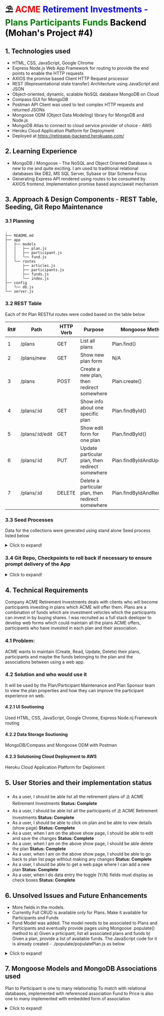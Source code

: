 #  ⛱ <span style="color:red">ACME <span style="color:blue">Retirement Investments - <span style="color:green">Plans Participants Funds <span style="color:black">Backend (Mohan's Project #4)

## 1. Technologies used

* HTML, CSS, JavaScript, Google Chrome
* Express Node.js Web App Framework for routing to provide the end points to enable the HTTP requests
* AXIOS the promise based Client HTTP Request processor
* REST (Representational state transfer) Architecture using JavaScript and JSON
* Object-oriented, dynamic, scalable NoSQL database MongoDB on Cloud
* Compass GUI for MongoDB
* Postman API Client was used to test complex HTTP requests and returned JSONs
* Mongoose ODM (Object Data Modeling) library for MongoDB and Node.js
* MongoDB Atlas to connect to cloud service provider of choice - AWS
* Heroku Cloud Application Platform for Deployment
* Deployed at https://retireapp-backend.herokuapp.com/

## 2. Learning Experience

* MongoDB / Mongoose - The NoSQL and Object Oriented Database is new to me and quite exciting. I am used to traditional relational databases like DB2, MS SQL Server, Sybase or Star Schema Focus
* Generating Express API rendered using routes to be consumed by AXIOS frontend. Implementation promise based async/await mechanism

## 3. Approach & Design Components - REST Table, Seeding, Git Repo Maintenance

### 3.1 Planning

    .
    ├── README.md
    ├── app 
    │   ├── models
    │   │   ├── plan.js
    │   │   ├── participant.js
    │   │   └── fund.js
    │   └── routes
    │       ├── articles.js
    │       ├── participants.js
    │       ├── funds.js
    │       └── index.js
    ├── config
    │   └── db.js
    └── server.js

### 3.2 REST Table

Each of tht Plan RESTful routes were coded based on the table below

<table>
<thead>
<tr>
<th>Rt#</th>
<th>Path</th>
<th>HTTP Verb</th>
<th>Purpose</th>
<th>Mongoose Method</th>
</tr>
</thead>
<tbody>
<tr>
<td>1</td>
<td>/plans</td>
<td>GET</td>
<td>List all plans </td>
<td>Plan.find()</td>
</tr>
<tr>
<td>2</td>
<td>/plans/new</td>
<td>GET</td>
<td>Show new plan form</td>
<td>N/A</td>
</tr>
<tr>
<td>3</td>
<td>/plans</td>
<td>POST</td>
<td>Create a new plan, then redirect somewhere</td>
<td>Plan.create()</td>
</tr>
<tr>
<td>4</td>
<td>/plans/:id</td>
<td>GET</td>
<td>Show info about one specific plan</td>
<td>Plan.findById()</td>
</tr>
<tr>
<td>5</td>
<td>/plans/:id/edit</td>
<td>GET</td>
<td>Show edit form for one plan</td>
<td>Plan.findById()</td>
</tr>
<tr>
<td>6</td>
<td>/plans/:id</td>
<td>PUT</td>
<td>Update particular plan, then redirect somewhere</td>
<td>Plan.findByIdAndUpdate()</td>
</tr>
<tr>
<td>7</td>
<td>/plans/:id</td>
<td>DELETE</td>
<td>Delete a particular plan, then redirect somewhere</td>
<td>Plan.findByIdAndRemove()</td>
</tr>
</tbody>
</table>

### 3.3 Seed Processes

Data for the collections were generated using stand alone Seed process listed below

<details>
  <summary>Click to expand!</summary>

```JavaScript
const mongoose = require('mongoose');
const Plan = require('../models/plan');
const Participant = require('../models/participant');
const mongoURI = 'mongodb://localhost/project-2-dev';
mongoose.connect(
  mongoURI,
  {
    useNewUrlParser: true,
    useUnifiedTopology: true,
    useFindAndModify: false,
    useCreateIndex: true,
  },
  () => {
    console.log('the connection with mongod is established');
  }
);
(async function () {
  //await mongoose.connection.dropCollection('plans');
  //await mongoose.connection.dropCollection('participants');
  // CREATE TWO PARTICIPANTS
  const gates = await Participant.create({
    partName: 'Bill Gates',
    partSsn: '123-45-6789',
    partIsHce: true, // Higly Compensated Employee :D
    partIsActive: true,
  });
  const palat = await Participant.create({
    partName: 'Mohan Palat',
    partSsn: '987-65-4321',
    partIsHce: false, 
    partIsActive: true,
  });
  // CREATE TWO PLANS
  const aesp = new Plan({
    planName: 'ACME Employee Savings Plan',
    planIsInstitutional: true,
    participants: [],
  });
  const map401k = new Plan({
    planName: 'Mom and Pop 401k Plan',
    planIsInstitutional: false,
    participants: [],
  });
  // PUSH THE PARTICIPANTS ONTO THE PLAN'S
  // PARTICIPANTS ARRAY (ASSOCIATE!)
  aesp.participants.push(gates);
  map401k.participants.push(palat); 
  aesp.save(function (err, plan) {
    if (err) {
      console.log(err);
    } else {
      console.log('first plan is ', plan);
    }
  });
  map401k.save(function (err, plan) {
    if (err) {
      console.log(err);
    } else {
      console.log('second plan is ', plan);
    }
  });
})();
```
</details>

### 3.4 Git Repo, Checkpoints to roll back if necessary to ensure prompt delivery of the App

<details>
  <summary>Click to expand!</summary>

    git commit -m "Commit 01 - Repo for retireapp-backend created"
    git commit -m "Commit 02 - Added config/db.js"
    git commit -m "Commit 03 - Added app/routes/index.js"
    git commit -m "Commit 04 - Added ./server.js"
    git commit -m "Commit 05 - Added app/models/plan.js, app/models/participant.js"
    git commit -m "Commit 06 - Added app/routes/plans.js, app/routes/participants.js"
    git commit -m "Commit 07 - app/models/article.js, app/models/article.js" 
    git commit -m "Commit 08 - CREATE, POST, /api/plans = changed to async await"
    git commit -m "Commit 09 - Except for ON - TRUE Mapping MVP is complete "
    git commit -m "Commit 10 - Heroku Deployment"

</details>

## 4. Technical Requirements

Company ACME Retirement Investments deals with clients who will become participants investing in plans which ACME will offer them. Plans are a combination of funds which are investment vehicles which the participants can invest in by buying shares. I was recruited as a full stack deeloper to develop web forms which could maintain all the plans ACME offers, participants who have invested in each plan and their association.  

### 4.1 Problem: 

ACME wants to maintain (Create, Read, Update, Delete) their plans, participants and maybe the funds belonging to the plan and the associations between using a web app.

### 4.2 Solution and who would use it

It will be used by the Plan/Participant Maintenance and Plan Sponsor team to view the plan properties and how they can improve the participant experience on web.

#### 4.2.1 UI Soutioning
Used HTML, CSS, JavaScript, Google Chrome, Express Node.nj Framework routing 

#### 4.2.2 Data Storage Soutioning
MongoDB/Compass and Mongoose ODM with Postman 

#### 4.2.3 Solutioning Cloud Deployment to AWS
Heroku Cloud Application Platform for Deploment

## 5. User Stories and their implementation status

* As a user, I should be able list all the retirement plans of ⛱ ACME Retirement Investments **Status: Complete**
* As a user, I should be able list all the participants of ⛱ ACME Retirement Investments **Status: Complete**
* As a user, I should be able to click on plan and be able to view details (show page) **Status: Complete**
* As a user, when I am on the above show page, I should be able to edit and save the changes **Status: Complete**
* As a user, when I am on the above show page, I should be able delete the plan **Status: Complete**
* As a user, when I am on the above show page, I should be able to go back to plan list page without making any changes **Status: Complete**
* As a user, I should be able to get a web page where I can add a new plan **Status: Complete**
* As a user, when I do data entry the toggle (Y/N) fields must display as check boxes **Status: Complete**

## 6. Unsolved Issues and Future Enhancements

* More fields in the models.
* Currently Full CRUD is available only for Plans. Make it available for Participants and Funds
* Fund Model was added. The model needs to be associated to Plans and Participants and eventually provide pages using Mongoose .populate() method to a) Given a prticipant, list all associated plans and funds b) Given a plan, provide a list of available funds. The JavaScript code for it is already created - ./populate/populatePlan.js as below

<details>
  <summary>Click to expand!</summary>

```JavaScript
const mongoose = require('mongoose');
const Plan = require('../models/plan');
const Participant = require('../models/participant');
const mongoURI = 'mongodb://localhost/project-2-dev';
mongoose.connect(
  mongoURI,
  {
    useNewUrlParser: true,
    useUnifiedTopology: true,
    useFindAndModify: false,
    useCreateIndex: true,
  },
  () => {
    console.log('the connection with mongod is established');
  }
);
Plan.findOne({ planName: 'Mom and Pop 401k Plan' })
  .populate('participants') // <- pull in part data
  .exec((err, plan) => {
    console.log(plan);
    if (err) {
      return console.log(err);
    }
    if (plan.participants.length > 0) {
      console.log(`Plan: ${plan.planName} Participant: ${plan.participants[0].partName}`);
    } else {
      console.log(`${plan.planName} has no participants.`);
    }
    console.log(`Final. Plan ${plan}`);
  });
```
</details>

## 7. Mongoose Models and MongoDB Associations used

Plan to Participant is one to many relationship
To match with relational databases, implemented with referenced association
Fund to Price is also one to many implemented with embedded form of association

<details>
  <summary>Click to expand!</summary>

```JavaScript
// ****************************************
// *              PLAN                    *
// ****************************************

// PARTICIPANT WITH PLAN ASSOCIATION - REFERENCED

const mongoose = require('mongoose');

const planSchema = new mongoose.Schema(
  {
    planName: {
        type: String,
        required: true
    },       
    planIsInstitutional: {
        type: Boolean,
        default: false
    },
    participants: [
      {
        type: mongoose.Schema.Types.ObjectId,
        ref: 'Participant',
      },
    ],
  },
  { timestamps: true }
);

module.exports = mongoose.model('Plan', planSchema);

// ****************************************
// *           PARTICIPANT                *
// ****************************************

const mongoose = require('mongoose');

const participantSchema = new mongoose.Schema(
  {
    partName: {
        type: String,
        required: true,
      },        
    partSsn: {
        type: String,
        default: '',
      },
    partIsHce: {
        type: Boolean,
        default: false,
      },      
    partIsActive: {
        type: Boolean,
        default: true,
      },      
  },
  { timestamps: true }
);

module.exports = mongoose.model('Participant', participantSchema);

// ****************************************
// *              FUND PRICE              *
// ****************************************

const mongoose = require('mongoose');

// FUND DAILY PRICE

const dailyPriceSchema = new mongoose.Schema({
  priceDate: {type: Date, default: Date.now},
  price: Number
});

// ****************************************
// *              FUND                    *
// ****************************************

// FUND WITH DAILY PRICE ASSOCIATION - EMBEDDED

const fundSchema = new mongoose.Schema({
  name: String,
  // embed prices in fund
  prices: [dailyPriceSchema],
});

// FUND PRICE GETTER

dailyPriceSchema.path('price').get(function(num) {
  return (num / 100).toFixed(2);
});

// FUND PRICE SETTER

dailyPriceSchema.path('price').set(function(num) {
  return num * 100;
});

module.exports = mongoose.model('Fund', fundSchema);

/* 
----------------------------------------------
Getter and Setter could also be setup thusly..
----------------------------------------------

const dailyPriceSchema = new mongoose.Schema({
  priceDate : {type: Date, default: Date.now},
  price     : {type: Number, get: getPrice, set: setPrice }
});

function getPrice(num){
    return (num/100).toFixed(2);
}

function setPrice(num){
    return num*100;
}
*/
```

</details>


